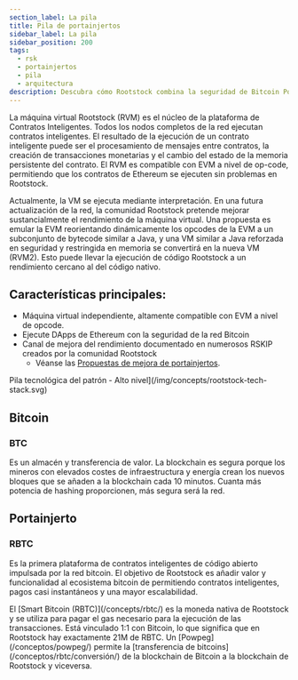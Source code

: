```yaml
---
section_label: La pila
title: Pila de portainjertos
sidebar_label: La pila
sidebar_position: 200
tags:
  - rsk
  - portainjertos
  - pila
  - arquitectura
description: Descubra cómo Rootstock combina la seguridad de Bitcoin PoW con la funcionalidad de contratos inteligentes de Ethereum para crear dApps en Bitcoin y también cómo las herramientas y tecnologías de código abierto de RIF están diseñadas para agilizar e incentivar el desarrollo en Bitcoin.
---
```


La máquina virtual Rootstock (RVM) es el núcleo de la plataforma de Contratos Inteligentes. Todos los nodos completos de la red ejecutan contratos inteligentes. El resultado de la ejecución de un contrato inteligente puede ser el procesamiento de mensajes entre contratos, la creación de transacciones monetarias y el cambio del estado de la memoria persistente del contrato. El RVM es compatible con EVM a nivel de op-code, permitiendo que los contratos de Ethereum se ejecuten sin problemas en Rootstock.

Actualmente, la VM se ejecuta mediante interpretación. En una futura actualización de la red, la comunidad Rootstock pretende mejorar sustancialmente el rendimiento de la máquina virtual. Una propuesta es emular la EVM reorientando dinámicamente los opcodes de la EVM a un subconjunto de bytecode similar a Java, y una VM similar a Java reforzada en seguridad y restringida en memoria se convertirá en la nueva VM (RVM2). Esto puede llevar la ejecución de código Rootstock a un rendimiento cercano al del código nativo.

## Características principales:

- Máquina virtual independiente, altamente compatible con EVM a nivel de opcode.
- Ejecute DApps de Ethereum con la seguridad de la red Bitcoin
- Canal de mejora del rendimiento documentado en numerosos RSKIP creados por la comunidad Rootstock
  - Véanse las [Propuestas de mejora de portainjertos](https://github.com/rsksmart/RSKIPs).

Pila tecnológica del patrón - Alto nivel](/img/concepts/rootstock-tech-stack.svg)

<section>
<div class="row">
  <div class="col two-x-card">
  <div class="header-div">
      <h2 class="zg-text-bg fs-28">Bitcoin</h2><h3 class="fp-title-color fp-title-color-sm"><span class="ml-1 zg-label">BTC</span></h3>
  </div>
    <p> Es un almacén y transferencia de valor.
La blockchain es segura porque los mineros
con elevados costes de infraestructura y energía
crean los nuevos bloques que se añaden a la blockchain cada 10 minutos.
Cuanta más potencia de hashing proporcionen, más segura será la red.</p>
  </div>
    <div class="col two-x-card">
        <div class="header-div"><h2 class="zg-text-bg fs-28">Portainjerto</h2><h3 class="fp-title-color fp-title-color-sm"><span class="ml-1 zg-label">RBTC</span></h3></div>
            <p> Es la primera plataforma de contratos inteligentes de código abierto
        impulsada por la red bitcoin.
        El objetivo de Rootstock es añadir valor y funcionalidad al ecosistema bitcoin de
        permitiendo contratos inteligentes,
        pagos casi instantáneos y una mayor escalabilidad.</p>
        <p>El [Smart Bitcoin (RBTC)](/concepts/rbtc/) es la moneda nativa de Rootstock y se utiliza para pagar el gas necesario para la ejecución de las transacciones. Está vinculado 1:1 con Bitcoin, lo que significa que en Rootstock hay exactamente 21M de RBTC. Un [Powpeg](/conceptos/powpeg/) permite la [transferencia de bitcoins](/conceptos/rbtc/conversión/) de la blockchain de Bitcoin a la blockchain de Rootstock y viceversa.</p>
    </div>
</div>
</section>
